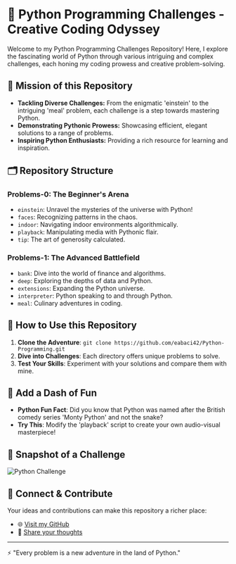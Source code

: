 # 🐍 Python Programming Challenges - Creative Coding Odyssey

Welcome to my Python Programming Challenges Repository! Here, I explore the fascinating world of Python through various intriguing and complex challenges, each honing my coding prowess and creative problem-solving.

## 🎯 Mission of this Repository
- **Tackling Diverse Challenges:** From the enigmatic 'einstein' to the intriguing 'meal' problem, each challenge is a step towards mastering Python.
- **Demonstrating Pythonic Prowess:** Showcasing efficient, elegant solutions to a range of problems.
- **Inspiring Python Enthusiasts:** Providing a rich resource for learning and inspiration.

## 🗂 Repository Structure
### Problems-0: The Beginner's Arena
- `einstein`: Unravel the mysteries of the universe with Python!
- `faces`: Recognizing patterns in the chaos.
- `indoor`: Navigating indoor environments algorithmically.
- `playback`: Manipulating media with Pythonic flair.
- `tip`: The art of generosity calculated.

### Problems-1: The Advanced Battlefield
- `bank`: Dive into the world of finance and algorithms.
- `deep`: Exploring the depths of data and Python.
- `extensions`: Expanding the Python universe.
- `interpreter`: Python speaking to and through Python.
- `meal`: Culinary adventures in coding.

## 🚀 How to Use this Repository
1. **Clone the Adventure**: `git clone https://github.com/eabaci42/Python-Programming.git`
2. **Dive into Challenges**: Each directory offers unique problems to solve.
3. **Test Your Skills**: Experiment with your solutions and compare them with mine.

## 🌈 Add a Dash of Fun
- **Python Fun Fact**: Did you know that Python was named after the British comedy series 'Monty Python' and not the snake?
- **Try This**: Modify the 'playback' script to create your own audio-visual masterpiece!

## 📸 Snapshot of a Challenge
![Python Challenge](https://source.unsplash.com/featured/?python,challenge) <!-- Random Python challenge image -->

## 🌟 Connect & Contribute
Your ideas and contributions can make this repository a richer place:
- 🌐 [Visit my GitHub](https://github.com/eabaci42)
- 💬 [Share your thoughts](mailto:ertugrul@atikrost.com)

---

⚡ "Every problem is a new adventure in the land of Python."
